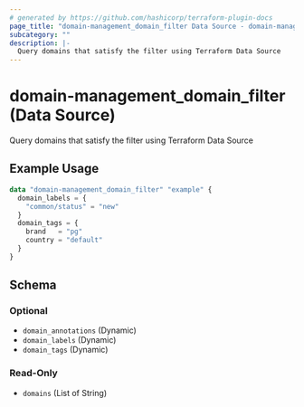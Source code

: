 ```yaml
---
# generated by https://github.com/hashicorp/terraform-plugin-docs
page_title: "domain-management_domain_filter Data Source - domain-management"
subcategory: ""
description: |-
  Query domains that satisfy the filter using Terraform Data Source
---
```


# domain-management_domain_filter (Data Source)

Query domains that satisfy the filter using Terraform Data Source

## Example Usage

```terraform
data "domain-management_domain_filter" "example" {
  domain_labels = {
    "common/status" = "new"
  }
  domain_tags = {
    brand   = "pg"
    country = "default"
  }
}
```

<!-- schema generated by tfplugindocs -->
## Schema

### Optional

- `domain_annotations` (Dynamic)
- `domain_labels` (Dynamic)
- `domain_tags` (Dynamic)

### Read-Only

- `domains` (List of String)
